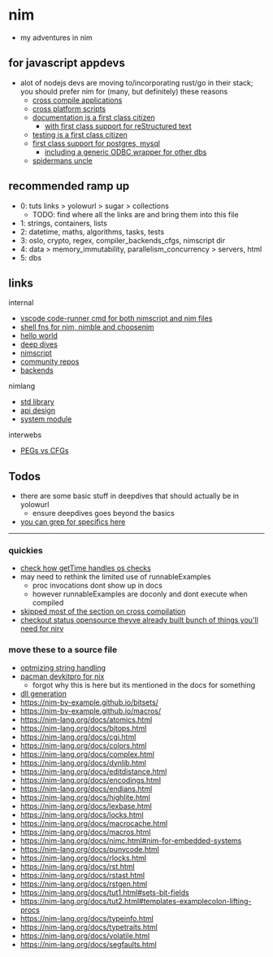 # nim

- my adventures in nim

## for javascript appdevs

- alot of nodejs devs are moving to/incorporating rust/go in their stack; you should prefer nim for (many, but definitely) these reasons
  - [cross compile applications](https://nim-lang.org/docs/nimc.html#crossminuscompilation)
  - [cross platform scripts](https://nim-lang.org/docs/nims.html#benefits)
  - [documentation is a first class citizen](https://nim-lang.org/docs/docgen.html)
    - [with first class support for reStructured text](https://docutils.sourceforge.io/docs/user/rst/quickref.html)
  - [testing is a first class citizen](https://nim-lang.github.io/Nim/testament.html)
  - [first class support for postgres, mysql](https://nim-lang.org/docs/lib.html#impure-libraries-database-support)
    - [including a generic ODBC wrapper for other dbs](https://nim-lang.org/docs/db_odbc.html)
  - [spidermans uncle](https://nim-lang.org/docs/tut3.html)

## recommended ramp up

- 0: tuts links > yolowurl > sugar > collections
  - TODO: find where all the links are and bring them into this file
- 1: strings, containers, lists
- 2: datetime, maths, algorithms, tasks, tests
- 3: osIo, crypto, regex, compiler_backends_cfgs, nimscript dir
- 4: data > memory_immutability, parallelism_concurrency > servers, html
- 5: dbs

## links

internal

- [vscode code-runner cmd for both nimscript and nim files](https://github.com/noahehall/theBookOfNoah/blob/master/vscode.settings.jsonc#L185)
- [shell fns for nim, nimble and choosenim](https://github.com/noahehall/theBookOfNoah/blob/master/linux/bash_cli_fns/nimlang.sh)
- [hello world](./yolowurl/)
- [deep dives](./deepdives/)
- [nimscript](./nimscript/nimscript.nims)
- [community repos](./community/README.md)
- [backends](./backends/)

nimlang

- [std library](https://nim-lang.org/docs/lib.html)
- [api design](https://nim-lang.org/docs/apis.html)
- [system module](https://nim-lang.org/docs/system.html)

interwebs

- [PEGs vs CFGs](https://stackoverflow.com/questions/5501074/what-are-the-differences-between-pegs-and-cfgs)

## Todos

- there are some basic stuff in deepdives that should actually be in yolowurl
  - ensure deepdives goes beyond the basics
- [you can grep for specifics here](https://nim-lang.github.io/fusion/theindex.html)

---

### quickies

- [check how getTime handles os checks](https://github.com/nim-lang/Nim/blob/version-1-6/lib/pure/times.nim#L897)
- may need to rethink the limited use of runnableExamples
  - proc invocations dont show up in docs
  - however runnableExamples are doconly and dont execute when compiled
- [skipped most of the section on cross compilation](https://nim-lang.org/docs/nimc.html#crossminuscompilation-for-windows)
- [checkout status opensource theyve already built bunch of things you'll need for nirv](https://github.com/status-im)

### move these to a source file

- [optmizing string handling](https://nim-lang.org/docs/nimc.html#optimizing-for-nim-optimizing-string-handling)
- [pacman devkitpro for nix](https://github.com/devkitPro/pacman/releases)
  - forgot why this is here but its mentioned in the docs for something
- [dll generation](https://nim-lang.org/docs/nimc.html#dll-generation)
- https://nim-by-example.github.io/bitsets/
- https://nim-by-example.github.io/macros/
- https://nim-lang.org/docs/atomics.html
- https://nim-lang.org/docs/bitops.html
- https://nim-lang.org/docs/cgi.html
- https://nim-lang.org/docs/colors.html
- https://nim-lang.org/docs/complex.html
- https://nim-lang.org/docs/dynlib.html
- https://nim-lang.org/docs/editdistance.html
- https://nim-lang.org/docs/encodings.html
- https://nim-lang.org/docs/endians.html
- https://nim-lang.org/docs/highlite.html
- https://nim-lang.org/docs/lexbase.html
- https://nim-lang.org/docs/locks.html
- https://nim-lang.org/docs/macrocache.html
- https://nim-lang.org/docs/macros.html
- https://nim-lang.org/docs/nimc.html#nim-for-embedded-systems
- https://nim-lang.org/docs/punycode.html
- https://nim-lang.org/docs/rlocks.html
- https://nim-lang.org/docs/rst.html
- https://nim-lang.org/docs/rstast.html
- https://nim-lang.org/docs/rstgen.html
- https://nim-lang.org/docs/tut1.html#sets-bit-fields
- https://nim-lang.org/docs/tut2.html#templates-examplecolon-lifting-procs
- https://nim-lang.org/docs/typeinfo.html
- https://nim-lang.org/docs/typetraits.html
- https://nim-lang.org/docs/volatile.html
- https://nim-lang.org/docs/segfaults.html
